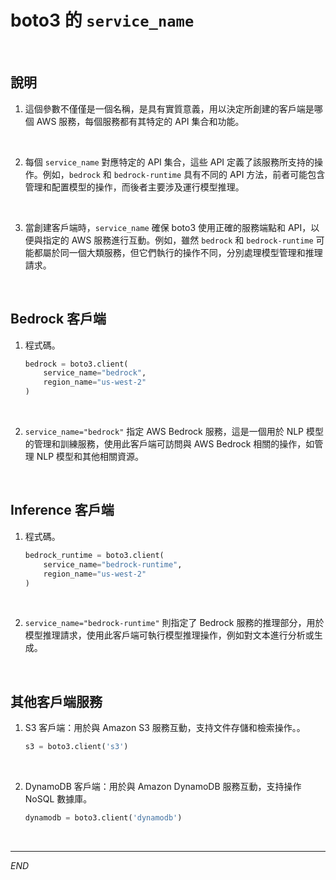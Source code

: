 # boto3 的 `service_name`

<br>

## 說明

1. 這個參數不僅僅是一個名稱，是具有實質意義，用以決定所創建的客戶端是哪個 AWS 服務，每個服務都有其特定的 API 集合和功能。

<br>

2. 每個 `service_name` 對應特定的 API 集合，這些 API 定義了該服務所支持的操作。例如，`bedrock` 和 `bedrock-runtime` 具有不同的 API 方法，前者可能包含管理和配置模型的操作，而後者主要涉及運行模型推理。

<br>

3. 當創建客戶端時，`service_name` 確保 boto3 使用正確的服務端點和 API，以便與指定的 AWS 服務進行互動。例如，雖然 `bedrock` 和 `bedrock-runtime` 可能都屬於同一個大類服務，但它們執行的操作不同，分別處理模型管理和推理請求。

<br>

## Bedrock 客戶端

1. 程式碼。

    ```python
    bedrock = boto3.client(
        service_name="bedrock",
        region_name="us-west-2"
    )
    ```

<br>

2. `service_name="bedrock"` 指定 AWS Bedrock 服務，這是一個用於 NLP 模型的管理和訓練服務，使用此客戶端可訪問與 AWS Bedrock 相關的操作，如管理 NLP 模型和其他相關資源。

<br>

## Inference 客戶端

1. 程式碼。
    ```python
    bedrock_runtime = boto3.client(
        service_name="bedrock-runtime",
        region_name="us-west-2"
    )
    ```

<br>

2. `service_name="bedrock-runtime"` 則指定了 Bedrock 服務的推理部分，用於模型推理請求，使用此客戶端可執行模型推理操作，例如對文本進行分析或生成。

<br>

## 其他客戶端服務

1. S3 客戶端：用於與 Amazon S3 服務互動，支持文件存儲和檢索操作。。

    ```python
    s3 = boto3.client('s3')
    ```

<br>

2. DynamoDB 客戶端：用於與 Amazon DynamoDB 服務互動，支持操作 NoSQL 數據庫。

    ```python
    dynamodb = boto3.client('dynamodb')
    ```

<br>

___

_END_